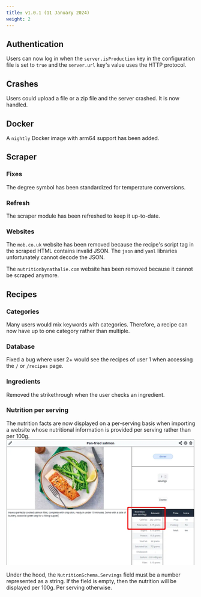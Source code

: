 ```yaml
---
title: v1.0.1 (11 January 2024)
weight: 2
---
```


## Authentication

Users can now log in when the `server.isProduction` key in the configuration file is set to `true` and the `server.url` key's value uses the HTTP protocol.

## Crashes

Users could upload a file or a zip file and the server crashed. It is now handled.

## Docker

A `nightly` Docker image with arm64 support has been added.

## Scraper

### Fixes

The degree symbol has been standardized for temperature conversions.

### Refresh
The scraper module has been refreshed to keep it up-to-date.

### Websites

The `mob.co.uk` website has been removed because the recipe's script tag in the scraped HTML contains invalid JSON.
The `json` and `yaml` libraries unfortunately cannot decode the JSON.

The `nutritionbynathalie.com` website has been removed because it cannot be scraped anymore.

## Recipes

### Categories

Many users would mix keywords with categories. Therefore, a recipe can now have up to one category rather than multiple.

### Database

Fixed a bug where user 2+ would see the recipes of user 1 when accessing the `/` or `/recipes` page.

### Ingredients

Removed the strikethrough when the user checks an ingredient.

### Nutrition per serving

The nutrition facts are now displayed on a per-serving basis when importing a website whose nutritional information is provided per serving rather than per 100g.
![](images/v1.0.1/fixed-salmon.webp)

Under the hood, the `NutritionSchema.Servings` field must be a number represented as a string. If the field is empty, then the nutrition will be displayed per 100g. Per serving otherwise.
